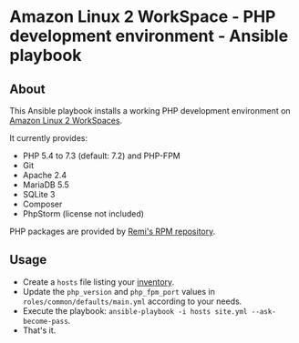 # Amazon Linux 2 WorkSpace - PHP development environment - Ansible playbook

## About

This Ansible playbook installs a working PHP development environment on
[Amazon Linux 2 WorkSpaces](https://aws.amazon.com/workspaces/).

It currently provides:

* PHP 5.4 to 7.3 (default: 7.2) and PHP-FPM
* Git
* Apache 2.4
* MariaDB 5.5
* SQLite 3
* Composer
* PhpStorm (license not included)

PHP packages are provided by [Remi's RPM repository](https://rpms.remirepo.net/).

## Usage

* Create a `hosts` file listing your [inventory](https://docs.ansible.com/ansible/latest/user_guide/intro_inventory.html).
* Update the `php_version` and `php_fpm_port` values in `roles/common/defaults/main.yml` according to your needs.
* Execute the playbook: `ansible-playbook -i hosts site.yml --ask-become-pass`.
* That's it.

